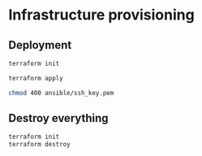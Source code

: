 # Infrastructure provisioning

## Deployment
```bash
terraform init

terraform apply

chmod 400 ansible/ssh_key.pem
```
## Destroy everything
```bash
terraform init
terraform destroy
```